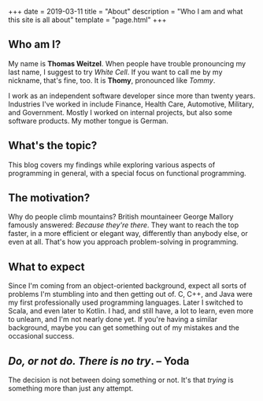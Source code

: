 +++
date = 2019-03-11
title = "About"
description = "Who I am and what this site is all about"
template = "page.html"
+++

## Who am I?
My name is **Thomas Weitzel**.
When people have trouble pronouncing my last name, I suggest to try _White Cell_.
If you want to call me by my nickname, that's fine, too.
It is **Thomy**, pronounced like _Tommy_.

I work as an independent software developer since more than twenty years.
Industries I've worked in include Finance, Health Care, Automotive, Military, and Government.
Mostly I worked on internal projects, but also some software products.
My mother tongue is German.

## What's the topic?
This blog covers my findings while exploring various aspects of programming in general, with a special focus on functional programming.

## The motivation?
Why do people climb mountains?
British mountaineer George Mallory famously answered: *Because they're there*.
They want to reach the top faster, in a more efficient or elegant way, differently than anybody else, or even at all.
That's how you approach problem-solving in programming.

## What to expect
Since I'm coming from an object-oriented background, expect all sorts of problems I'm stumbling into and then getting out of.
C, C++, and Java were my first professionally used programming languages.
Later I switched to Scala, and even later to Kotlin.
I had, and still have, a lot to learn, even more to unlearn, and I'm not nearly done yet.
If you're having a similar background, maybe you can get something out of my mistakes and the occasional success.

## _Do, or not do. There is no try_. &ndash; Yoda
The decision is not between doing something or not.
It's that *trying* is something more than just any attempt.
